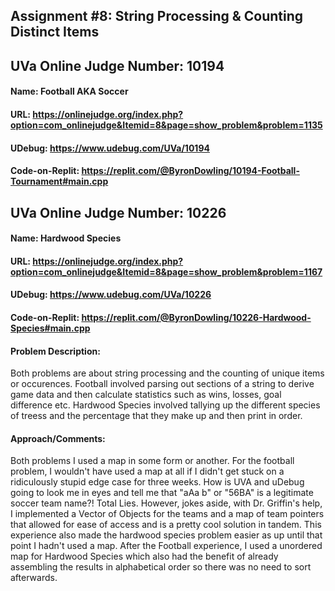 ## Assignment #8: String Processing & Counting Distinct Items

## UVa Online Judge Number: 10194
#### Name: Football AKA Soccer
#### URL: https://onlinejudge.org/index.php?option=com_onlinejudge&Itemid=8&page=show_problem&problem=1135
#### UDebug: https://www.udebug.com/UVa/10194
#### Code-on-Replit: https://replit.com/@ByronDowling/10194-Football-Tournament#main.cpp

## UVa Online Judge Number: 10226
#### Name: Hardwood Species
#### URL: https://onlinejudge.org/index.php?option=com_onlinejudge&Itemid=8&page=show_problem&problem=1167
#### UDebug: https://www.udebug.com/UVa/10226
#### Code-on-Replit: https://replit.com/@ByronDowling/10226-Hardwood-Species#main.cpp

#### Problem Description:
Both problems are about string processing and the counting of unique items or occurences. Football involved parsing out sections of a string to derive game data and then calculate statistics such as wins, losses, goal difference etc. Hardwood Species involved tallying up the different species of treess and the percentage that they make up and then print in order. 

#### Approach/Comments:
Both problems I used a map in some form or another. For the football problem, I wouldn't have used a map at all if I didn't get stuck on a ridiculously stupid edge case for three weeks. How is UVA and uDebug going to look me in eyes and tell me that "aAa b" or "56BA" is a legitimate soccer team name?! Total Lies. However, jokes aside, with Dr. Griffin's help, I implemented a Vector of Objects for the teams and a map of team pointers that allowed for ease of access and is a pretty cool solution in tandem. This experience also made the hardwood species problem easier as up until that point I hadn't used a map. After the Football experience, I used a unordered map for Hardwood Species which also had the benefit of already assembling the results in alphabetical order so there was no need to sort afterwards.
